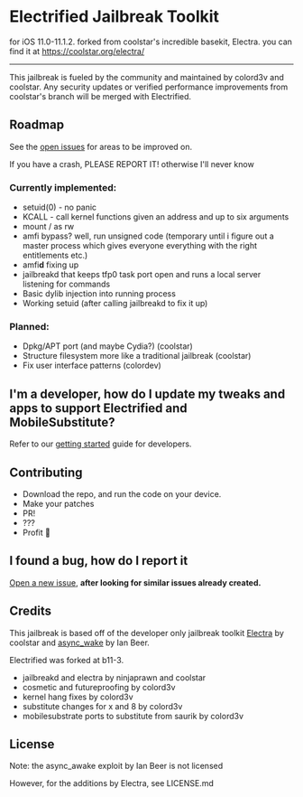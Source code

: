 # Electrified Jailbreak Toolkit 
for iOS 11.0-11.1.2.
forked from coolstar's incredible basekit, Electra. you can find it at https://coolstar.org/electra/

---

This jailbreak is fueled by the community and maintained by colord3v and coolstar. Any security updates or verified performance improvements from coolstar's branch will be merged with Electrified. 

## Roadmap
See the [open issues](https://github.com/colord3v/electra/issues) for areas to be improved on.

If you have a crash, PLEASE REPORT IT! otherwise I'll never know

### Currently implemented:
- setuid(0) - no panic
- KCALL - call kernel functions given an address and up to six arguments
- mount / as rw
- amfi bypass? well, run unsigned code (temporary until i figure out a master process which gives everyone everything with the right entitlements etc.)
- amfi**d** fixing up
- jailbreakd that keeps tfp0 task port open and runs a local server listening for commands
- Basic dylib injection into running process
- Working setuid (after calling jailbreakd to fix it up)

### Planned:
- Dpkg/APT port (and maybe Cydia?) (coolstar)
- Structure filesystem more like a traditional jailbreak (coolstar)
- Fix user interface patterns (colordev)

## I'm a developer, how do I update my tweaks and apps to support Electrified and MobileSubstitute?
Refer to our [getting started](docs/getting-started.md) guide for developers.

## Contributing

* Download the repo, and run the code on your device.
* Make your patches
* PR!
* ???
* Profit :tada:

## I found a bug, how do I report it
[Open a new issue](https://github.com/colord3v/electra/issues/new), **after looking for similar issues already created.**

## Credits

This jailbreak is based off of the developer only jailbreak toolkit [Electra](https://github.com/coolstar/electra) by coolstar and [async_wake](https://github.com/benjibobs/async_wake) by Ian Beer. 

Electrified was forked at b11-3.

* jailbreakd and electra by ninjaprawn and coolstar
* cosmetic and futureproofing by colord3v
* kernel hang fixes by colord3v
* substitute changes for x and 8 by colord3v
* mobilesubstrate ports to substitute from saurik by colord3v

## License

Note: the async_awake exploit by Ian Beer is not licensed

However, for the additions by Electra, see LICENSE.md
